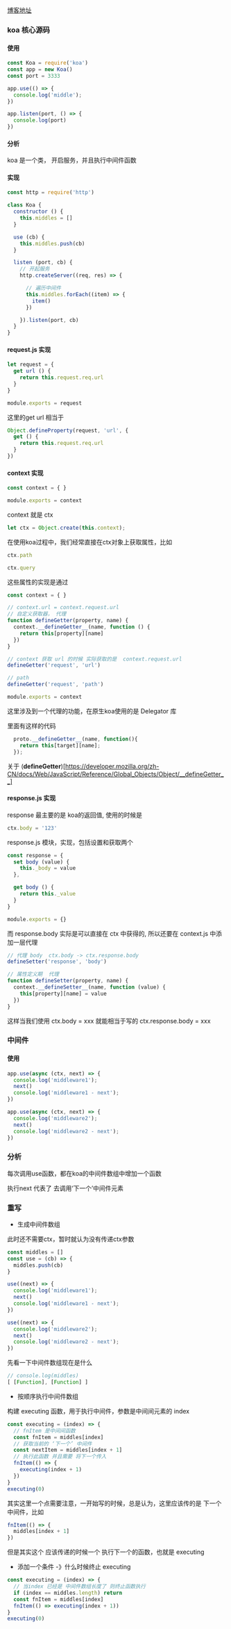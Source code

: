 
[博客地址]()

### koa 核心源码

#### 使用

```js
const Koa = require('koa')
const app = new Koa()
const port = 3333

app.use(() => {
  console.log('middle');
})

app.listen(port, () => {
  console.log(port)
})
```

#### 分析

koa 是一个类， 开启服务，并且执行中间件函数

#### 实现

```js
const http = require('http')

class Koa {
  constructor () {
    this.middles = []
  }

  use (cb) {
    this.middles.push(cb)
  }

  listen (port, cb) {
    // 开起服务
    http.createServer((req, res) => {

      // 遍历中间件
      this.middles.forEach((item) => {
        item()
      })

    }).listen(port, cb)
  }
}
```

#### request.js 实现

```js
let request = {
  get url () {
    return this.request.req.url
  }
}

module.exports = request
```

这里的get url  相当于

```js
Object.defineProperty(request, 'url', {
  get () {
    return this.request.req.url
  }
})
```


#### context 实现

```js
const context = { }

module.exports = context
```

context 就是 ctx

```js
let ctx = Object.create(this.context);
```


在使用koa过程中，我们经常直接在ctx对象上获取属性，比如

```js
ctx.path 

ctx.query
```

这些属性的实现是通过 

```js
const context = { }

// context.url = context.request.url
// 自定义获取器， 代理
function defineGetter(property, name) {
  context.__defineGetter__(name, function () {
    return this[property][name]
  })
}

// context 获取 url 的时候 实际获取的是  context.request.url
defineGetter('request', 'url')

// path
defineGetter('request', 'path')

module.exports = context
```

这里涉及到一个代理的功能，在原生koa使用的是 Delegator 库

里面有这样的代码

```js
  proto.__defineGetter__(name, function(){
    return this[target][name];
  });
```

关于 (__defineGetter__)[https://developer.mozilla.org/zh-CN/docs/Web/JavaScript/Reference/Global_Objects/Object/__defineGetter__]


#### response.js 实现

response 最主要的是 koa的返回值, 使用的时候是 

```js
ctx.body = '123'
```

response.js 模块，实现，包括设置和获取两个

```js
const response = {
  set body (value) {
    this._body = value
  },

  get body () {
    return this._value
  }
}

module.exports = {}
```

而 response.body 实际是可以直接在 ctx 中获得的, 所以还要在 context.js 中添加一层代理

```js
// 代理 body  ctx.body -> ctx.response.body
defineSetter('response', 'body')

// 属性定义期  代理
function defineSetter(property, name) {
  context.__defineSetter__(name, function (value) {
    this[property][name] = value
  })
}
```

这样当我们使用 ctx.body = xxx 就能相当于写的 ctx.response.body = xxx


### 中间件

#### 使用

```js
app.use(async (ctx, next) => {
  console.log('middleware1');
  next()
  console.log('middleware1 - next');
})

app.use(async (ctx, next) => {
  console.log('middleware2');
  next()
  console.log('middleware2 - next');
})
```

### 分析

每次调用use函数，都在koa的中间件数组中增加一个函数

执行next 代表了 去调用‘下一个’中间件元素

### 重写

* 生成中间件数组
  
此时还不需要ctx，暂时就认为没有传递ctx参数

```js
const middles = []
const use = (cb) => {
  middles.push(cb)
}

use((next) => {
  console.log('middleware1');
  next()
  console.log('middleware1 - next');
})

use((next) => {
  console.log('middleware2');
  next()
  console.log('middleware2 - next');
})

```

先看一下中间件数组现在是什么

```js
// console.log(middles)
[ [Function], [Function] ]
```

* 按顺序执行中间件数组

构建 executing 函数，用于执行中间件，参数是中间间元素的 index 

```js
const executing = (index) => {
  // fnItem 是中间间函数
  const fnItem = middles[index]
  // 获取当前的 ‘下一个’ 中间件
  const nextItem = middles[index + 1]
  // 执行此函数 并且需要 将下一个传入 
  fnItem(() => {
    executing(index + 1)
  })
}
executing(0)
```

其实这里一个点需要注意，一开始写的时候，总是认为，这里应该传的是 下一个中间件，比如

```js
fnItem(() => {
  middles[index + 1]
})
```

但是其实这个 应该传递的时候一个  执行下一个的函数，也就是 executing


* 添加一个条件 -》什么时候终止 executing 

```js
const executing = (index) => {
  // 当index 已经是 中间件数组长度了 则终止函数执行
  if (index == middles.length) return 
  const fnItem = middles[index]
  fnItem(() => executing(index + 1))
}
executing(0)
```

